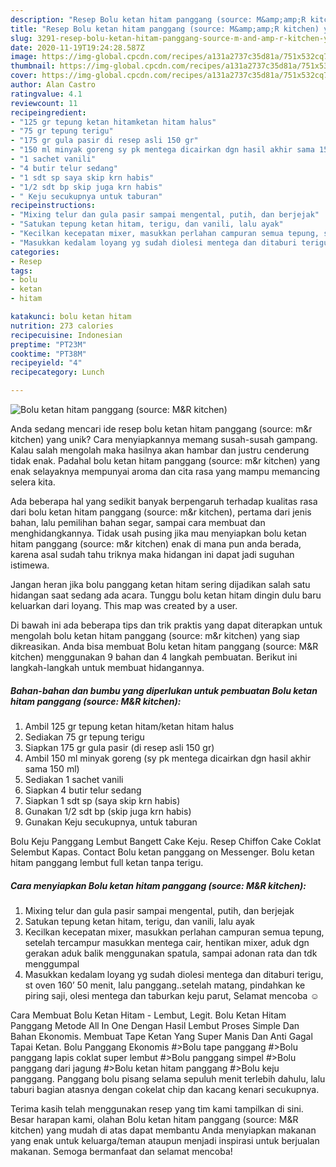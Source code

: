 ```yaml
---
description: "Resep Bolu ketan hitam panggang (source: M&amp;amp;R kitchen) yang Lezat Sekali"
title: "Resep Bolu ketan hitam panggang (source: M&amp;amp;R kitchen) yang Lezat Sekali"
slug: 3291-resep-bolu-ketan-hitam-panggang-source-m-and-amp-r-kitchen-yang-lezat-sekali
date: 2020-11-19T19:24:28.587Z
image: https://img-global.cpcdn.com/recipes/a131a2737c35d81a/751x532cq70/bolu-ketan-hitam-panggang-source-mr-kitchen-foto-resep-utama.jpg
thumbnail: https://img-global.cpcdn.com/recipes/a131a2737c35d81a/751x532cq70/bolu-ketan-hitam-panggang-source-mr-kitchen-foto-resep-utama.jpg
cover: https://img-global.cpcdn.com/recipes/a131a2737c35d81a/751x532cq70/bolu-ketan-hitam-panggang-source-mr-kitchen-foto-resep-utama.jpg
author: Alan Castro
ratingvalue: 4.1
reviewcount: 11
recipeingredient:
- "125 gr tepung ketan hitamketan hitam halus"
- "75 gr tepung terigu"
- "175 gr gula pasir di resep asli 150 gr"
- "150 ml minyak goreng sy pk mentega dicairkan dgn hasil akhir sama 150 ml"
- "1 sachet vanili"
- "4 butir telur sedang"
- "1 sdt sp saya skip krn habis"
- "1/2 sdt bp skip juga krn habis"
- " Keju secukupnya untuk taburan"
recipeinstructions:
- "Mixing telur dan gula pasir sampai mengental, putih, dan berjejak"
- "Satukan tepung ketan hitam, terigu, dan vanili, lalu ayak"
- "Kecilkan kecepatan mixer, masukkan perlahan campuran semua tepung, setelah tercampur masukkan mentega cair, hentikan mixer, aduk dgn gerakan aduk balik menggunakan spatula, sampai adonan rata dan tdk menggumpal"
- "Masukkan kedalam loyang yg sudah diolesi mentega dan ditaburi terigu, st oven 160’ 50 menit, lalu panggang..setelah matang, pindahkan ke piring saji, olesi mentega dan taburkan keju parut, Selamat mencoba ☺️"
categories:
- Resep
tags:
- bolu
- ketan
- hitam

katakunci: bolu ketan hitam 
nutrition: 273 calories
recipecuisine: Indonesian
preptime: "PT23M"
cooktime: "PT38M"
recipeyield: "4"
recipecategory: Lunch

---
```



![Bolu ketan hitam panggang (source: M&amp;R kitchen)](https://img-global.cpcdn.com/recipes/a131a2737c35d81a/751x532cq70/bolu-ketan-hitam-panggang-source-mr-kitchen-foto-resep-utama.jpg)

Anda sedang mencari ide resep bolu ketan hitam panggang (source: m&amp;r kitchen) yang unik? Cara menyiapkannya memang susah-susah gampang. Kalau salah mengolah maka hasilnya akan hambar dan justru cenderung tidak enak. Padahal bolu ketan hitam panggang (source: m&amp;r kitchen) yang enak selayaknya mempunyai aroma dan cita rasa yang mampu memancing selera kita.

Ada beberapa hal yang sedikit banyak berpengaruh terhadap kualitas rasa dari bolu ketan hitam panggang (source: m&amp;r kitchen), pertama dari jenis bahan, lalu pemilihan bahan segar, sampai cara membuat dan menghidangkannya. Tidak usah pusing jika mau menyiapkan bolu ketan hitam panggang (source: m&amp;r kitchen) enak di mana pun anda berada, karena asal sudah tahu triknya maka hidangan ini dapat jadi suguhan istimewa.

Jangan heran jika bolu panggang ketan hitam sering dijadikan salah satu hidangan saat sedang ada acara. Tunggu bolu ketan hitam dingin dulu baru keluarkan dari loyang. This map was created by a user.


Di bawah ini ada beberapa tips dan trik praktis yang dapat diterapkan untuk mengolah bolu ketan hitam panggang (source: m&amp;r kitchen) yang siap dikreasikan. Anda bisa membuat Bolu ketan hitam panggang (source: M&amp;R kitchen) menggunakan 9 bahan dan 4 langkah pembuatan. Berikut ini langkah-langkah untuk membuat hidangannya.

<!--inarticleads1-->

##### Bahan-bahan dan bumbu yang diperlukan untuk pembuatan Bolu ketan hitam panggang (source: M&amp;R kitchen):

1. Ambil 125 gr tepung ketan hitam/ketan hitam halus
1. Sediakan 75 gr tepung terigu
1. Siapkan 175 gr gula pasir (di resep asli 150 gr)
1. Ambil 150 ml minyak goreng (sy pk mentega dicairkan dgn hasil akhir sama 150 ml)
1. Sediakan 1 sachet vanili
1. Siapkan 4 butir telur sedang
1. Siapkan 1 sdt sp (saya skip krn habis)
1. Gunakan 1/2 sdt bp (skip juga krn habis)
1. Gunakan  Keju secukupnya, untuk taburan


Bolu Keju Panggang Lembut Bangett Cake Keju. Resep Chiffon Cake Coklat Selembut Kapas. Contact Bolu ketan panggang on Messenger. Bolu ketan hitam panggang lembut full ketan tanpa terigu. 

<!--inarticleads2-->

##### Cara menyiapkan Bolu ketan hitam panggang (source: M&amp;R kitchen):

1. Mixing telur dan gula pasir sampai mengental, putih, dan berjejak
1. Satukan tepung ketan hitam, terigu, dan vanili, lalu ayak
1. Kecilkan kecepatan mixer, masukkan perlahan campuran semua tepung, setelah tercampur masukkan mentega cair, hentikan mixer, aduk dgn gerakan aduk balik menggunakan spatula, sampai adonan rata dan tdk menggumpal
1. Masukkan kedalam loyang yg sudah diolesi mentega dan ditaburi terigu, st oven 160’ 50 menit, lalu panggang..setelah matang, pindahkan ke piring saji, olesi mentega dan taburkan keju parut, Selamat mencoba ☺️


Cara Membuat Bolu Ketan Hitam - Lembut, Legit. Bolu Ketan Hitam Panggang Metode All In One Dengan Hasil Lembut Proses Simple Dan Bahan Ekonomis. Membuat Tape Ketan Yang Super Manis Dan Anti Gagal Tapai Ketan. Bolu Panggang Ekonomis #&gt;Bolu tape panggang #&gt;Bolu panggang lapis coklat super lembut #&gt;Bolu panggang simpel #&gt;Bolu panggang dari jagung #&gt;Bolu ketan hitam panggang #&gt;Bolu keju panggang. Panggang bolu pisang selama sepuluh menit terlebih dahulu, lalu taburi bagian atasnya dengan cokelat chip dan kacang kenari secukupnya. 

Terima kasih telah menggunakan resep yang tim kami tampilkan di sini. Besar harapan kami, olahan Bolu ketan hitam panggang (source: M&amp;R kitchen) yang mudah di atas dapat membantu Anda menyiapkan makanan yang enak untuk keluarga/teman ataupun menjadi inspirasi untuk berjualan makanan. Semoga bermanfaat dan selamat mencoba!
